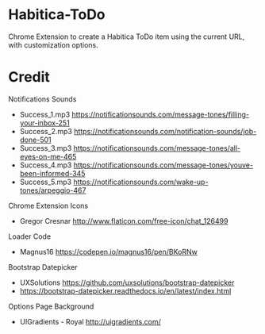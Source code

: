 Habitica-ToDo
======
Chrome Extension to create a Habitica ToDo item using the current URL, with customization options.


# Credit
Notifications Sounds
+ Success_1.mp3 https://notificationsounds.com/message-tones/filling-your-inbox-251
+ Success_2.mp3 https://notificationsounds.com/notification-sounds/job-done-501
+ Success_3.mp3 https://notificationsounds.com/message-tones/all-eyes-on-me-465
+ Success_4.mp3 https://notificationsounds.com/message-tones/youve-been-informed-345
+ Success_5.mp3 https://notificationsounds.com/wake-up-tones/arpeggio-467

Chrome Extension Icons
+ Gregor Cresnar http://www.flaticon.com/free-icon/chat_126499

Loader Code
+ Magnus16 https://codepen.io/magnus16/pen/BKoRNw

Bootstrap Datepicker
+ UXSolutions https://github.com/uxsolutions/bootstrap-datepicker
+ https://bootstrap-datepicker.readthedocs.io/en/latest/index.html

Options Page Background
+ UIGradients - Royal http://uigradients.com/
